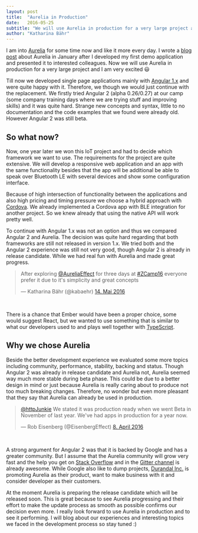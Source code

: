 ```yaml
---
layout: post
title:  "Aurelia in Production"
date:   2016-05-25
subtitle: "We will use Aurelia in production for a very large project and I am very excited :)"
author: "Katharina Bähr"
---
```



<p class="intro">
    <span class="dropcap">I</span>
     am into <a href="http://aurelia.io" alt="link to aurelia homepage">Aurelia</a> for some time now and like it more every day. I wrote a <a href="http://blog.zuehlke.com/en/aurelia-the-next-gen-javascript-framework/">blog post</a> about Aurelia in January 
     after I developed my first demo application and presented it to interested colleagues. Now we will use Aurelia in production for a very large project and I am very excited 😃
</p>

<p>
Till now we developed single page applications mainly with <a href="https://angularjs.org/">Angular 1.x</a> and were quite happy with it. Therefore, we though we would just continue with the replacement.
We firstly tried Angular 2 (alpha 0.26/0.27) at our camp (some company training days where we are trying stuff and improving skills) and it was quite hard. Strange new concepts and syntax,
little to no documentation and the code examples that we found were already old. However Angular 2 was still beta.
</p>

<h2>So what now?</h2>

<p>
Now, one year later we won this IoT project and had to decide which framework we want to use. The requirements for the project are quite extensive.
We will develop a responsive web application and an app with the same functionality besides that 
the app will be additional be able to speak over Bluetooth LE with several devices and show some configuration interface. 
</p>

<p>
Because of high intersection of functionality between the applications and also high pricing and timing pressure we choose a hybrid approach with <a href="https://cordova.apache.org/" alt="link to cordova homepage">Cordova</a>.
We already implemented a Cordova app with BLE integration for another project. So we knew already that using the native API will work pretty well.

</p>

<p>
To continue with Angular 1.x was not an option and thus we compared Angular 2 and Aurelia. 
The decision was quite hard regarding that both frameworks are still not released in version 1.x.
We tried both and the Angular 2 experience was still not very good, though Angular 2 is already in release candidate.
While we had real fun with Aurelia and made great progress.
</p>

<blockquote class="twitter-tweet" data-lang="de"><p lang="en" dir="ltr">After exploring <a href="https://twitter.com/AureliaEffect">@AureliaEffect</a> for three days at <a href="https://twitter.com/hashtag/ZCamp16?src=hash">#ZCamp16</a> everyone prefer it due to it&#39;s simplicity and great concepts</p>&mdash; Katharina Bähr (@kabaehr) <a href="https://twitter.com/kabaehr/status/731520391626231809">14. Mai 2016</a></blockquote>
<br />

<p>
There is a chance that Ember would have been a proper choice, some would suggest React, 
but we wanted to use something that is similar to what our developers used to and plays well together with <a href="https://www.typescriptlang.org/">TypeScript</a>.
</p>

<h2> Why we chose Aurelia </h2>

<p>
Beside the better development experience we evaluated some more topics including community, performance, stability, backing and status.
Though Angular 2 was already in release candidate and Aurelia not, Aurelia seemed way much more stable during beta phase. This could be due to a
 better design in mind or just because Aurelia is really 
caring about to produce not too much breaking changes.
Therefore, no wonder but even more pleasant that they say that Aurelia can already be used in production.
</p>


<blockquote class="twitter-tweet" data-lang="de"><p lang="en" dir="ltr"><a href="https://twitter.com/httpJunkie">@httpJunkie</a> We stated it was production ready when we went Beta in November of last year. We&#39;ve had apps in production for a year now.</p>&mdash; Rob Eisenberg (@EisenbergEffect) <a href="https://twitter.com/EisenbergEffect/status/718582506832990208">8. April 2016</a></blockquote>
<br />

<p>
A strong argument for Angular 2 was that it is backed by Google and has a greater community. 
But I assume that the Aurelia community will grow very fast and the help you get on <a href="http://stackoverflow.com/questions/tagged/aurelia" alt="link to stack overflow">Stack Overflow</a> and in the <a href="https://gitter.im/aurelia/Discuss" alt="link to aurelia gitter channel">Gitter channel</a> is already awesome.
While Google also like to dump projects, <a href="http://durandal.io/" alt="link to durandel">Durandal Inc.</a> is promoting Aurelia as their product, want to make business with it and consider developer as their customers.
</p>

<p>
At the moment Aurelia is preparing the release candidate which will be released soon. This is great because to see Aurelia progressing and their effort to make 
the update process as smooth as possible confirms our decision even more.
I really look forward to use Aurelia in production and to see it performing.
I will blog about our experiences and interesting topics we faced in the development process so stay tuned :)
</p>

<script async src="//platform.twitter.com/widgets.js" charset="utf-8"></script>
